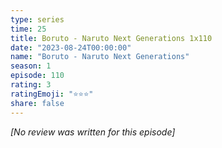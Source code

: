 ```yaml
---
type: series
time: 25
title: Boruto - Naruto Next Generations 1x110
date: "2023-08-24T00:00:00"
name: "Boruto - Naruto Next Generations"
season: 1
episode: 110
rating: 3
ratingEmoji: "⭐️⭐️⭐️"
share: false
---
```


_[No review was written for this episode]_